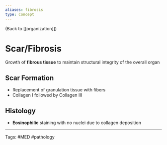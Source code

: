 ```yaml
---
aliases: fibrosis
type: Concept
---
```


(Back to [[organization]])

# Scar/Fibrosis

Growth of **fibrous tissue** to maintain structural integrity of the overall organ
## Scar Formation
- Replacement of granulation tissue with fibers
- Collagen I followed by Collagen III
## Histology
- **Eosinophilic** staining with no nuclei due to collagen deposition

---
Tags: #MED #pathology 